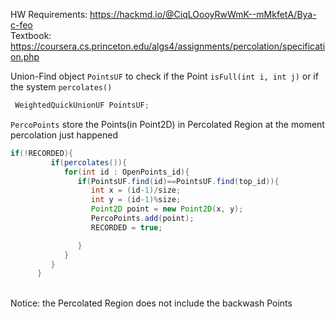 HW Requirements: https://hackmd.io/@CiqLOooyRwWmK--mMkfetA/Bya-c-feo  <br />
Textbook: https://coursera.cs.princeton.edu/algs4/assignments/percolation/specification.php

Union-Find object ```PointsUF``` to check if the Point ```isFull(int i, int j)``` or if the system ```percolates() ```
```java
 WeightedQuickUnionUF PointsUF;
```
```PercoPoints``` store the Points(in Point2D) in Percolated Region at the moment percolation just happened

```java
if(!RECORDED){
         if(percolates()){
            for(int id : OpenPoints_id){
               if(PointsUF.find(id)==PointsUF.find(top_id)){
                  int x = (id-1)/size;
                  int y = (id-1)%size;
                  Point2D point = new Point2D(x, y);
                  PercoPoints.add(point);
                  RECORDED = true;

               }
            }
         }
      }
```
<br />
Notice: the Percolated Region does not include the backwash Points
